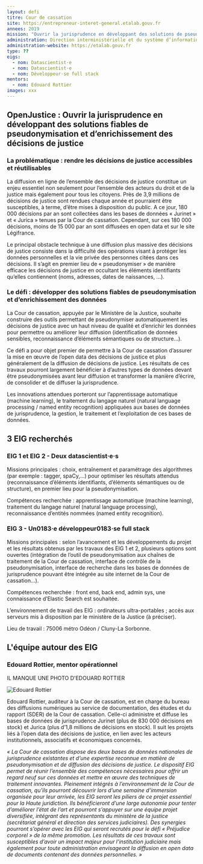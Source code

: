 ```yaml
---
layout: defi
titre: Cour de cassation
site: https://entrepreneur-interet-general.etalab.gouv.fr
annees: 2019
mission: "Ouvrir la jurisprudence en développant des solutions de pseudonymisation fiables des données"
administration: Direction interministérielle et du système d’information et de communication de l’Etat  
administration-website: https://etalab.gouv.fr
type: ??
eigs:
  - nom: Datascientist·e
  - nom: Datascientist·e
  - nom: Développeur·se full stack
mentors: 
  - nom: Edouard Rottier
images: xxx
---
```


## OpenJustice : Ouvrir la jurisprudence en développant des solutions fiables de pseudonymisation et d’enrichissement des décisions de justice

### La problématique : rendre les décisions de justice accessibles et réutilisables 

La diffusion en ligne de l’ensemble des décisions de justice constitue
un enjeu essentiel non seulement pour l’ensemble des acteurs du droit
et de la justice mais également pour tous les citoyens. Près de 3,9
millions de décisions de justice sont rendues chaque année et
pourraient être susceptibles, à terme, d’être mises à disposition du
public. A ce jour, 180 000 décisions par an sont collectées dans les
bases de données « Jurinet » et « Jurica » tenues par la Cour de
cassation. Cependant, sur ces 180 000 décisions, moins de 15 000 par
an sont diffusées en open data et sur le site Légifrance.

Le principal obstacle technique à une diffusion plus massive des décisions de justice consiste dans la difficulté des opérations visant à protéger les données personnelles et la vie privée des personnes citées dans ces décisions. Il s’agit en premier lieu de « pseudonymiser » de manière efficace les décisions de justice en occultant les éléments identifiants qu’elles contiennent (noms, adresses, dates de naissances, …).

### Le défi : développer des solutions fiables de pseudonymisation et d’enrichissement des données 

La Cour de cassation, appuyée par le Ministère de la Justice, souhaite
construire des outils permettant de pseudonymiser automatiquement les
décisions de justice avec un haut niveau de qualité et d’enrichir les
données pour permettre ou améliorer leur diffusion (identification de
données sensibles, reconnaissance d’éléments sémantiques ou de
structure…).

Ce défi a pour objet premier de permettre à la Cour de cassation
d’assurer la mise en œuvre de l’open data des décisions de justice et
plus généralement de la diffusion de décisions de justice. Les
résultats de ces travaux pourront largement bénéficier à d’autres
types de données devant être pseudonymisées avant leur diffusion et
transformer la manière d’écrire, de consolider et de diffuser la
jurisprudence.

Les innovations attendues porteront sur l’apprentissage automatique
(machine learning), le traitement du langage naturel (natural language
processing / named entity recognition) appliquées aux bases de données
de jurisprudence, la gestion, le traitement et l’exploitation de ces
bases de données.

## 3 EIG recherchés 

### EIG 1 et EIG 2 - Deux datascientist·e·s

Missions principales : choix, entraînement et paramétrage des
algorithmes (par exemple : tagger, spaCy,…) pour optimiser les
résultats attendus (reconnaissance d’éléments identifiants, d’éléments
sémantiques ou de structure), en premier lieu pour la
pseudonymisation.

Compétences recherchée : apprentissage automatique (machine learning),
traitement du langage naturel (natural language processing),
reconnaissance d’entités nommées (named entity recognition).

### EIG 3 - Un0183·e développeur0183·se full stack

Missions principales : selon l’avancement et les développements du
projet et les résultats obtenus par les travaux des EIG 1 et 2,
plusieurs options sont ouvertes (intégration de l’outil de
pseudonymisation aux chaînes de traitement de la Cour de cassation,
interface de contrôle de la pseudonymisation, interface de recherche
dans les bases de données de jurisprudence pouvant être intégrée au
site internet de la Cour de cassation…).

Compétences recherchée : front end, back end, admin sys, une
connaissance d’Elastic Search est souhaitée.

L’environnement de travail des EIG : ordinateurs ultra-portables ;
accès aux serveurs mis à disposition par le ministère de la Justice (à
préciser).

Lieu de travail : 75006 métro Odéon / Cluny-La Sorbonne.

## L'équipe autour des EIG

### Edouard Rottier, mentor opérationnel

IL MANQUE UNE PHOTO D'EDOUARD ROTTIER

![Edouard Rottier](/img/communaute/?????)

Edouard Rottier, auditeur à la Cour de cassation, est en charge du
bureau des diffusions numériques au service de documentation, des
études et du rapport (SDER) de la Cour de cassation. Celle-ci
administre et diffuse les bases de données de jurisprudence Jurinet
(plus de 830 000 décisions en stock) et Jurica (plus d’1,8 millions de
décisions en stock). Il suit les projets liés à l’open data des
décisions de justice, en lien avec les acteurs institutionnels,
associatifs et économiques concernés. 

_« La Cour de cassation dispose des deux bases de données nationales de jurisprudence existantes et d’une expertise reconnue en matière de pseudonymisation et de diffusion des décisions de justice.  Le dispositif EIG permet de réunir l’ensemble des compétences nécessaires pour offrir un regard neuf sur ces données et mettre en œuvre des techniques de traitement innovantes. Pleinement intégrés à l’environnement de la Cour de cassation, qu’ils pourront découvrir lors d’une semaine d’immersion organisée pour leur arrivée, les EIG seront les piliers de ce projet essentiel pour la Haute juridiction. Ils bénéficieront d’une large autonomie pour tenter d’améliorer l’état de l’art et pourront s’appuyer sur une équipe projet diversifiée, intégrant des représentants du ministère de la justice (secrétariat général et direction des services judiciaires). Des synergies pourront s’opérer avec les EIG qui seront recrutés pour le défi « Préjudice corporel » de la même promotion. Les résultats de ces travaux sont susceptibles d’avoir un impact majeur pour l’institution judiciaire mais également pour toute administration envisageant la diffusion en open data de documents contenant des données personnelles. »_
